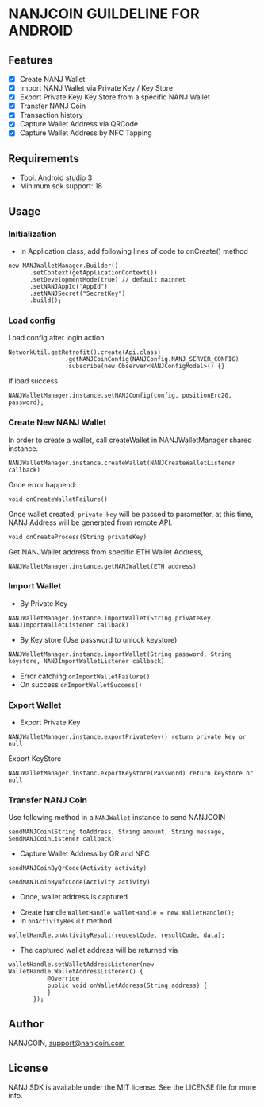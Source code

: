 # NANJCOIN GUILDELINE FOR ANDROID
## Features
- [x] Create NANJ Wallet
- [x] Import NANJ Wallet via Private Key / Key Store
- [x] Export Private Key/ Key Store from a specific NANJ Wallet
- [x] Transfer NANJ Coin
- [x] Transaction history
- [x] Capture Wallet Address via QRCode
- [x] Capture Wallet Address by NFC Tapping
## Requirements
- Tool: [Android studio 3](https://developer.android.com/studio/)
- Minimum sdk support: 18
## Usage
### Initialization
- In Application class, add following lines of code to onCreate() method
```
new NANJWalletManager.Builder()
      .setContext(getApplicationContext())
      .setDevelopmentMode(true) // default mainnet
      .setNANJAppId("AppId")
      .setNANJSecret("SecretKey")
      .build();
```

### Load config
Load config after login action
```
NetworkUtil.getRetrofit().create(Api.class)
                .getNANJCoinConfig(NANJConfig.NANJ_SERVER_CONFIG)
                .subscribe(new Observer<NANJConfigModel>() {}
```
If load success
```
NANJWalletManager.instance.setNANJConfig(config, positionErc20, password);
```


### Create New NANJ Wallet
In order to create a wallet, call createWallet in NANJWalletManager shared instance.
```
NANJWalletManager.instance.createWallet(NANJCreateWalletListener callback)
```
Once error happend: 
```
void onCreateWalletFailure()
```
Once wallet created, `private key` will be passed to parametter, at this time, NANJ Address will be generated from remote API.
```
void onCreateProcess(String privateKey)
```
Get NANJWallet address from specific ETH Wallet Address,
```
NANJWalletManager.instance.getNANJWallet(ETH address)
```
### Import Wallet
- By Private Key
```
NANJWalletManager.instance.importWallet(String privateKey, NANJImportWalletListener callback)
```
- By Key store (Use password to unlock keystore)
```
NANJWalletManager.instance.importWallet(String password, String keystore, NANJImportWalletListener callback)
```
+ Error catching
```onImportWalletFailure()```
+ On success
```onImportWalletSuccess()```
### Export Wallet
- Export Private Key
```
NANJWalletManager.instance.exportPrivateKey() return private key or null 
```
Export KeyStore
```
NANJWalletManager.instanc.exportKeystore(Password) return keystore or null 
```
### Transfer NANJ Coin
Use following method in a `NANJWallet` instance to send NANJCOIN
```
sendNANJCoin(String toAddress, String amount, String message, SendNANJCoinListener callback)
```
+ Capture Wallet Address by QR and NFC
 ```
 sendNANJCoinByQrCode(Activity activity)
 ```
 ```
 sendNANJCoinByNfcCode(Activity activity)
 ```
 
 + Once, wallet address is captured 
 - Create handle `WalletHandle walletHandle = new WalletHandle();`
 - In `onActivityResult` method
 ```
 walletHandle.onActivityResult(requestCode, resultCode, data);
 ```
 - The captured wallet address will be returned via
 ```
 walletHandle.setWalletAddressListener(new WalletHandle.WalletAddressListener() {
            @Override
            public void onWalletAddress(String address) {
            }
        });
 ```
## Author
NANJCOIN, support@nanjcoin.com
## License
NANJ SDK is available under the MIT license. See the LICENSE file for more info.